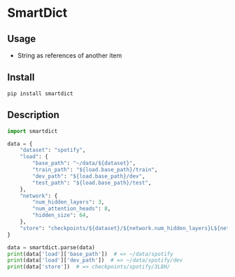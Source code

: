 # SmartDict

## Usage

- String as references of another item

## Install 

`pip install smartdict`

## Description

```python
import smartdict

data = {
    "dataset": "spotify",
    "load": {
        "base_path": "~/data/${dataset}",
        "train_path": "${load.base_path}/train",
        "dev_path": "${load.base_path}/dev",
        "test_path": "${load.base_path}/test",
    },
    "network": {
        "num_hidden_layers": 3,
        "num_attention_heads": 8,
        "hidden_size": 64,
    },
    "store": "checkpoints/${dataset}/${network.num_hidden_layers}L${network.num_attention_heads}H/"
}

data = smartdict.parse(data)
print(data['load']['base_path'])  # => ~/data/spotify
print(data['load']['dev_path'])  # => ~/data/spotify/dev
print(data['store'])  # => checkpoints/spotify/3L8H/
```
